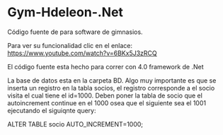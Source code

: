 # Gym-Hdeleon-.Net
Código fuente de para software de gimnasios.

Para ver su funcionalidad clic en el enlace: https://www.youtube.com/watch?v=6BKx5J3zRCQ

El código fuente esta hecho para correr con 4.0 framework de .Net

La base de datos esta en la carpeta BD. Algo muy importante es que se inserta un registro en la tabla socios, el registro corresponde a el socio visita el cual tiene el id=1000. Deben poner la tabla de socio que el autoincrement continue en el 1000 osea que el siguiente sea el 1001 ejecutando el siguiqnte query:

ALTER TABLE socio AUTO_INCREMENT=1000;
